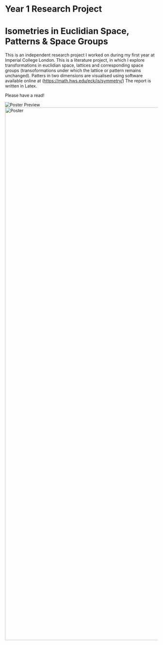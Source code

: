 # Year 1 Research Project
# Isometries in Euclidian Space, Patterns & Space Groups

This is an independent research project I worked on during my first year at Imperial College London. This is a literature project, in which I explore transformations in euclidian space, lattices and corresponding space groups (transoformations under which the lattice or pattern remains unchanged). Patters in two dimensions are visualised using software available online at (https://math.hws.edu/eck/js/symmetry/)
The report is written in Latex.

Please have a read!

![Poster Preview](./poster.png)
<img src="poster.png" alt="Poster" width="1240" height="1754">

